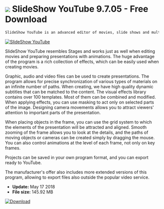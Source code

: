 # ![](https://cdn.softexe.net/static/icon/win.gif) SlideShow YouTube 9.7.05 - Free Download

```sh
SlideShow YouTube is an advanced editor of movies, slide shows and multimedia presentations that will be placed on YouTube. The program does not allow you to save movies and YouTube is the only export option.
```
[![SlideShow YouTube](https://gallery.dpcdn.pl/imgc/Tools/67326/g_-_420x350_1.5_-_x20160419145017_0.png)](https://softexe.net/win/multimedia/video/slideshow-youtube:pRbeh.html)

SlideShow YouTube resembles Stages and works just as well when editing movies and preparing presentations with animations. The huge advantage of the program is a rich collection of effects, which can be easily used when creating movies. 
 
 
 Graphic, audio and video files can be used to create presentations. The program allows for precise synchronization of various types of materials on an infinite number of paths. When creating, we have high quality dynamic subtitles that can be matched to the content. The visual effects library contains over 100 templates. Most of them can be combined and modified. When applying effects, you can use masking to act only on selected parts of the image. Designing camera movements allows you to attract viewers' attention to important parts of the presentation. 
 
 
 When placing objects in the frame, you can use the grid system to which the elements of the presentation will be attracted and aligned. Smooth zooming of the frame allows you to look at the details, and the paths of moving objects or cameras can be created simply by dragging the mouse. You can also control animations at the level of each frame, not only on key frames.
 
 Projects can be saved in your own program format, and you can export ready to YouTube. 
 
 The manufacturer's offer also includes more extended versions of this program, allowing to export files also outside the popular video service.


- **Update:** May 17 2018
- **File size:** 145.92 MB

[![Download](https://cdn.softexe.net/static/img/download.png)](https://softexe.net/win/multimedia/video/slideshow-youtube:pRbeh.html)

